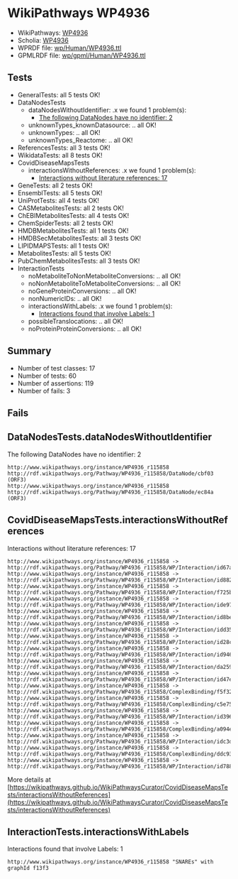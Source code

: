 # WikiPathways WP4936

* WikiPathways: [WP4936](https://identifiers.org/wikipathways:WP4936)
* Scholia: [WP4936](https://scholia.toolforge.org/wikipathways/WP4936)
* WPRDF file: [wp/Human/WP4936.ttl](../wp/Human/WP4936.ttl)
* GPMLRDF file: [wp/gpml/Human/WP4936.ttl](../wp/gpml/Human/WP4936.ttl)

## Tests
* GeneralTests: all 5 tests OK!
* DataNodesTests
    * dataNodesWithoutIdentifier: .x we found 1 problem(s):
        * [The following DataNodes have no identifier: 2](#d2d32fa1)
    * unknownTypes_knownDatasource: .. all OK!
    * unknownTypes: .. all OK!
    * unknownTypes_Reactome: .. all OK!
* ReferencesTests: all 3 tests OK!
* WikidataTests: all 8 tests OK!
* CovidDiseaseMapsTests
    * interactionsWithoutReferences: .x we found 1 problem(s):
        * [Interactions without literature references: 17](#9701cce8)
* GeneTests: all 2 tests OK!
* EnsemblTests: all 5 tests OK!
* UniProtTests: all 4 tests OK!
* CASMetabolitesTests: all 2 tests OK!
* ChEBIMetabolitesTests: all 4 tests OK!
* ChemSpiderTests: all 2 tests OK!
* HMDBMetabolitesTests: all 1 tests OK!
* HMDBSecMetabolitesTests: all 3 tests OK!
* LIPIDMAPSTests: all 1 tests OK!
* MetabolitesTests: all 5 tests OK!
* PubChemMetabolitesTests: all 3 tests OK!
* InteractionTests
    * noMetaboliteToNonMetaboliteConversions: .. all OK!
    * noNonMetaboliteToMetaboliteConversions: .. all OK!
    * noGeneProteinConversions: .. all OK!
    * nonNumericIDs: .. all OK!
    * interactionsWithLabels: .x we found 1 problem(s):
        * [Interactions found that involve Labels: 1](#630d2678)
    * possibleTranslocations: .. all OK!
    * noProteinProteinConversions: .. all OK!


## Summary

* Number of test classes: 17
* Number of tests: 60
* Number of assertions: 119
* Number of fails: 3

## Fails

<a name="d2d32fa1" />

## DataNodesTests.dataNodesWithoutIdentifier

The following DataNodes have no identifier: 2
```
http://www.wikipathways.org/instance/WP4936_r115858 http://rdf.wikipathways.org/Pathway/WP4936_r115858/DataNode/cbf03 (ORF3)
http://www.wikipathways.org/instance/WP4936_r115858 http://rdf.wikipathways.org/Pathway/WP4936_r115858/DataNode/ec84a (ORF3)
```

<a name="9701cce8" />

## CovidDiseaseMapsTests.interactionsWithoutReferences

Interactions without literature references: 17
```
http://www.wikipathways.org/instance/WP4936_r115858 -> http://rdf.wikipathways.org/Pathway/WP4936_r115858/WP/Interaction/id67a2f315
http://www.wikipathways.org/instance/WP4936_r115858 -> http://rdf.wikipathways.org/Pathway/WP4936_r115858/WP/Interaction/id8825c1d0
http://www.wikipathways.org/instance/WP4936_r115858 -> http://rdf.wikipathways.org/Pathway/WP4936_r115858/WP/Interaction/f725b
http://www.wikipathways.org/instance/WP4936_r115858 -> http://rdf.wikipathways.org/Pathway/WP4936_r115858/WP/Interaction/ide9784478
http://www.wikipathways.org/instance/WP4936_r115858 -> http://rdf.wikipathways.org/Pathway/WP4936_r115858/WP/Interaction/id8be830b7
http://www.wikipathways.org/instance/WP4936_r115858 -> http://rdf.wikipathways.org/Pathway/WP4936_r115858/WP/Interaction/idd35c42c0
http://www.wikipathways.org/instance/WP4936_r115858 -> http://rdf.wikipathways.org/Pathway/WP4936_r115858/WP/Interaction/id28c533ea
http://www.wikipathways.org/instance/WP4936_r115858 -> http://rdf.wikipathways.org/Pathway/WP4936_r115858/WP/Interaction/id94635bcc
http://www.wikipathways.org/instance/WP4936_r115858 -> http://rdf.wikipathways.org/Pathway/WP4936_r115858/WP/Interaction/da259
http://www.wikipathways.org/instance/WP4936_r115858 -> http://rdf.wikipathways.org/Pathway/WP4936_r115858/WP/Interaction/id47e9ee53
http://www.wikipathways.org/instance/WP4936_r115858 -> http://rdf.wikipathways.org/Pathway/WP4936_r115858/ComplexBinding/f5f32
http://www.wikipathways.org/instance/WP4936_r115858 -> http://rdf.wikipathways.org/Pathway/WP4936_r115858/ComplexBinding/c5e75
http://www.wikipathways.org/instance/WP4936_r115858 -> http://rdf.wikipathways.org/Pathway/WP4936_r115858/WP/Interaction/id396f48b2
http://www.wikipathways.org/instance/WP4936_r115858 -> http://rdf.wikipathways.org/Pathway/WP4936_r115858/ComplexBinding/a094e
http://www.wikipathways.org/instance/WP4936_r115858 -> http://rdf.wikipathways.org/Pathway/WP4936_r115858/WP/Interaction/idc3daa4b8
http://www.wikipathways.org/instance/WP4936_r115858 -> http://rdf.wikipathways.org/Pathway/WP4936_r115858/ComplexBinding/ddc93
http://www.wikipathways.org/instance/WP4936_r115858 -> http://rdf.wikipathways.org/Pathway/WP4936_r115858/WP/Interaction/id788d6f1c
```

More details at [https://wikipathways.github.io/WikiPathwaysCurator/CovidDiseaseMapsTests/interactionsWithoutReferences](https://wikipathways.github.io/WikiPathwaysCurator/CovidDiseaseMapsTests/interactionsWithoutReferences)

<a name="630d2678" />

## InteractionTests.interactionsWithLabels

Interactions found that involve Labels: 1
```
http://www.wikipathways.org/instance/WP4936_r115858 "SNAREs" with graphId f13f3
```

